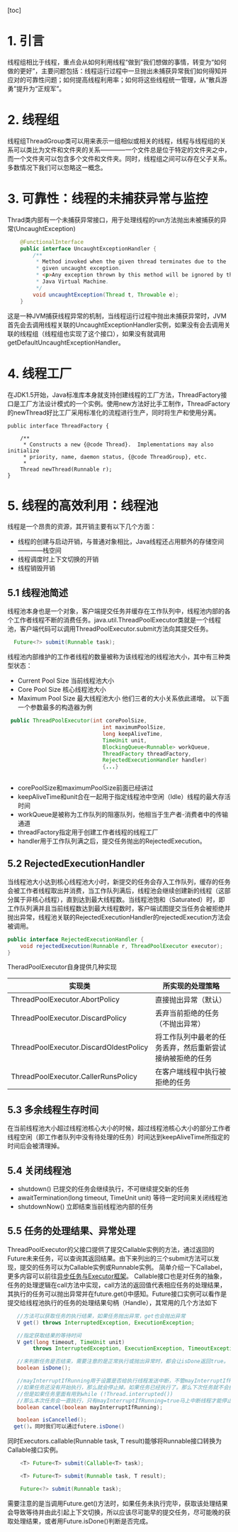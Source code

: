 [toc]
# 1. 引言
线程组相比于线程，重点会从如何利用线程“做到”我们想做的事情，转变为“如何做的更好”，主要问题包括：线程运行过程中一旦抛出未捕获异常我们如何得知并应对的可靠性问题；如何提高线程利用率；如何将这些线程统一管理，从“散兵游勇”提升为“正规军”。
# 2. 线程组
线程组ThreadGroup类可以用来表示一组相似或相关的线程，线程与线程组的关系可以类比为文件和文件夹的关系————一个文件总是位于特定的文件夹之中，而一个文件夹可以包含多个文件和文件夹。同时，线程组之间可以存在父子关系。多数情况下我们可以忽略这一概念。
# 3. 可靠性：线程的未捕获异常与监控
Thrad类内部有一个未捕获异常接口，用于处理线程的run方法抛出未被捕获的异常(UncaughtException)
```java
    @FunctionalInterface
    public interface UncaughtExceptionHandler {
        /**
         * Method invoked when the given thread terminates due to the
         * given uncaught exception.
         * <p>Any exception thrown by this method will be ignored by the
         * Java Virtual Machine.
         */
        void uncaughtException(Thread t, Throwable e);
    }
```
这是一种JVM捕获线程异常的机制，当线程运行过程中抛出未捕获异常时，JVM首先会去调用线程关联的UncaughtExceptionHandler实例，如果没有会去调用关联的线程组（线程组也实现了这个接口），如果没有就调用getDefaultUncaughtExceptionHandler。
# 4. 线程工厂
在JDK1.5开始，Java标准库本身就支持创建线程的工厂方法，ThreadFactory接口是工厂方法设计模式的一个实例。使用new方法好比手工制作，ThreadFactory的newThread好比工厂采用标准化的流程进行生产，同时将生产和使用分离。
```
public interface ThreadFactory {

    /**
     * Constructs a new {@code Thread}.  Implementations may also initialize
     * priority, name, daemon status, {@code ThreadGroup}, etc.
     *
    Thread newThread(Runnable r);
}
```
# 5. 线程的高效利用：线程池
线程是一个昂贵的资源，其开销主要有以下几个方面：
- 线程的创建与启动开销，与普通对象相比，Java线程还占用额外的存储空间————栈空间
- 线程调度时上下文切换的开销
- 线程销毁开销
## 5.1 线程池简述
线程池本身也是一个对象，客户端提交任务并缓存在工作队列中，线程池内部的各个工作者线程不断的消费任务。java.util.ThreadPoolExecutor类就是一个线程池，客户端代码可以调用ThreadPoolExecutor.submit方法向其提交任务。
```java
  Future<?> submit(Runnable task);
```
线程池内部维护的工作者线程的数量被称为该线程池的线程池大小，其中有三种类型状态：
- Current Pool Size 当前线程池大小
- Core Pool Size 核心线程池大小
- Maximum Pool Size 最大线程池大小
他们三者的大小关系依此递增。
以下面一个参数最多的构造器为例
```java
 public ThreadPoolExecutor(int corePoolSize,
                              int maximumPoolSize,
                              long keepAliveTime,
                              TimeUnit unit,
                              BlockingQueue<Runnable> workQueue,
                              ThreadFactory threadFactory,
                              RejectedExecutionHandler handler) 
                              {...}
                        
```
- corePoolSize和maximumPoolSize前面已经讲过
- keepAliveTime和unit合在一起用于指定线程池中空闲（Idle）线程的最大存活时间
- workQueue是被称为工作队列的阻塞队列，他相当于生产者-消费者中的传输通道
- threadFactory指定用于创建工作者线程的线程工厂
- handler用于工作队列满之后，提交任务抛出的RejectedExecution。
## 5.2 RejectedExecutionHandler
当线程池大小达到核心线程池大小时，新提交的任务会存入工作队列，缓存的任务会被工作者线程取出并消费，当工作队列满后，线程池会继续创建新的线程（这部分属于非核心线程），直到达到最大线程数。当线程池饱和（Saturated）时，即工作队列满并且当前线程数达到最大线程数时，客户端试图提交当任务会被拒绝并抛出异常，线程池关联的RejectedExecutionHandler的rejectedExecution方法会被调用。
```java
public interface RejectedExecutionHandler {
    void rejectedExecution(Runnable r, ThreadPoolExecutor executor);
}
```
TheradPoolExecutor自身提供几种实现

| 实现类                                 | 所实现的处理策略                                         |
| -------------------------------------- | -------------------------------------------------------- |
| ThreadPoolExecutor.AbortPolicy         | 直接抛出异常（默认）                                     |
| ThreadPoolExecutor.DiscardPolicy       | 丢弃当前拒绝的任务（不抛出异常）                         |
| ThreadPoolExecutor.DiscardOldestPolicy | 将工作队列中最老的任务丢弃，然后重新尝试接纳被拒绝的任务 |
| ThreadPoolExecutor.CallerRunsPolicy    | 在客户端线程中执行被拒绝的任务                           |
## 5.3 多余线程生存时间
在当前线程池大小超过线程池核心大小的时候，超过线程池核心大小的部分工作者线程空闲（即工作者队列中没有待处理的任务）时间达到keepAliveTime所指定的时间后会被清理掉。
## 5.4 关闭线程池
- shutdown() 已提交的任务会继续执行，不可继续提交新的任务
- awaitTermination(long timeout, TimeUnit unit) 等待一定时间来关闭线程池
- shutdownNow() 立即结束当前线程池内部的任务
## 5.5 任务的处理结果、异常处理
ThreadPoolExecutor的父接口提供了提交Callable实例的方法，通过返回的Future未来任务，可以查询其返回结果。由下来列出的三个submit方法可以发现，提交的任务可以为Callable实例或Runnable实例。
简单介绍一下Callabel，更多内容可以前往[异步任务与Executor框架](https://blog.csdn.net/qq_39385118/article/details/102826341)。
Callable接口也是对任务的抽象，任务的处理逻辑在call方法中实现，call方法的返回值代表相应任务的处理结果，其执行的任务可以抛出异常并在future.get()中感知。Future接口实例可以看作是提交给线程池执行的任务的处理结果句柄（Handle），其常用的几个方法如下
```java
   //方法可以获取任务的执行结果，如果任务抛出异常，get也会抛出异常
   V get() throws InterruptedException, ExecutionException;

   //指定获取结果的等待时间
   V get(long timeout, TimeUnit unit)
        throws InterruptedException, ExecutionException, TimeoutException;

   //来判断任务是否结束，需要注意的是正常执行或抛出异常时，都会让isDone返回true。
   boolean isDone();     

   //mayInterruptIfRunning用于设置是否给执行线程发送中断，不管mayInterruptIfRunning的值是true还是false，
   //如果任务还没有开始执行，那么就会停止掉。如果任务已经执行了。那么下次任务就不会执行了。
   //但是如果任务里面有用到while (!Thread.interrupted())
   //那么本次任务会一直执行，只有mayInterruptIfRunning=true马上中断线程才能停止任务。
   boolean cancel(boolean mayInterruptIfRunning);

   boolean isCancelled();
  get()。同时我们可以通过futere.isDone()

```
同时Executors.callable(Runnable task, T result)能够将Runnable接口转换为Callable接口实例。
```java
    <T> Future<T> submit(Callable<T> task);

    <T> Future<T> submit(Runnable task, T result);

    Future<?> submit(Runnable task);
```
需要注意的是当调用Future.get()方法时，如果任务未执行完毕，获取该处理结果会导致等待并由此引起上下文切换，所以应该尽可能早的提交任务，尽可能晚的获取处理结果，或者用Future.isDone()判断是否完成。